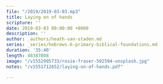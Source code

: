 ```yaml
---
file: "/2019/2019-03-03.mp3"
title: Laying on of hands
scripture: ''
date: 2019-03-03 00:00:00 +0000
description: ''
author: _authors/heath-van-staden.md
series: _series/hebrews-6-primary-biblical-foundations.md
duration: '35:40'
length: 48387808
image: "/v1552995733/rosie-fraser-592594-unsplash.jpg"
notes: "/v1551712652/laying-on-of-hands.pdf"

---
```

